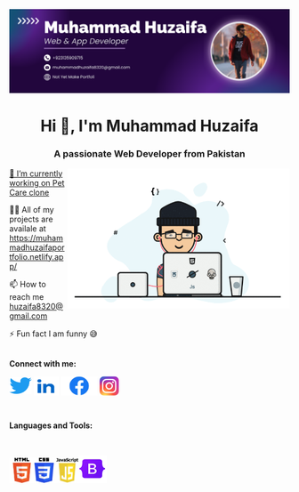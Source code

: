 <img src="./img/Orignal 2.png">
<h1 align="center">Hi 👋, I'm Muhammad Huzaifa</h1>
<h3 align="center">A passionate Web Developer from Pakistan</h3>
<a href="#"><img align="right" alt="huzaifa8320" width="400" src="./img/Image.gif"</a>

  
🔭 I’m currently working on [Pet Care clone](https://huzaifa8320.github.io/Pet-Care-Assignment-No-11/)

👨‍💻 All of my projects are availale at https://muhammadhuzaifaportfolio.netlify.app/

📫 How to reach me huzaifa8320@gmail.com

⚡ Fun fact I am funny 😅
<br><br>
<p><b>Connect with me:</b></p>
<p align="left">
<a href="https://twitter.com/@muhammadhu56002" target="blank"><img align="center" src="./img/Twitter logo (2).png" alt="@muhammadhu56002" height="30" width="40" /></a>
<a href="https://www.linkedin.com/in/muhammadhuzaifa8320/" target="blank"><img align="center" src="./img/Linkdin logo.png"  height="35" width="45" /></a>
<a href="https://fb.com/profile.php?id=61558296560221" target="blank"><img align="center" src="./img/Facebook logo.png" alt="https://www.facebook.com/profile.php?id=61558296560221" height="35" width="65" /></a>
<a href="https://www.instagram.com/muhammadhuzaifa8320/" target="blank"><img align="center" src="./img/instagram logo.png" alt="https://www.instagram.com/muhammadhuzaifa8320/" height="35" width="35" /></a>
</p>

<br>
<p><b>Languages and Tools:</b></p>
<br>
<p align="left"><a href="#"><img src="./img/html.png"  width="45" height="45"/></a><a href="#"><img src="img/css.png" width="35" height="45"/></a><a href="#"><img src="img/java.png"  width="45" height="45"/></a><img src="img/Bootstrap logo.png"  width="50" height="50"/></a></p>

